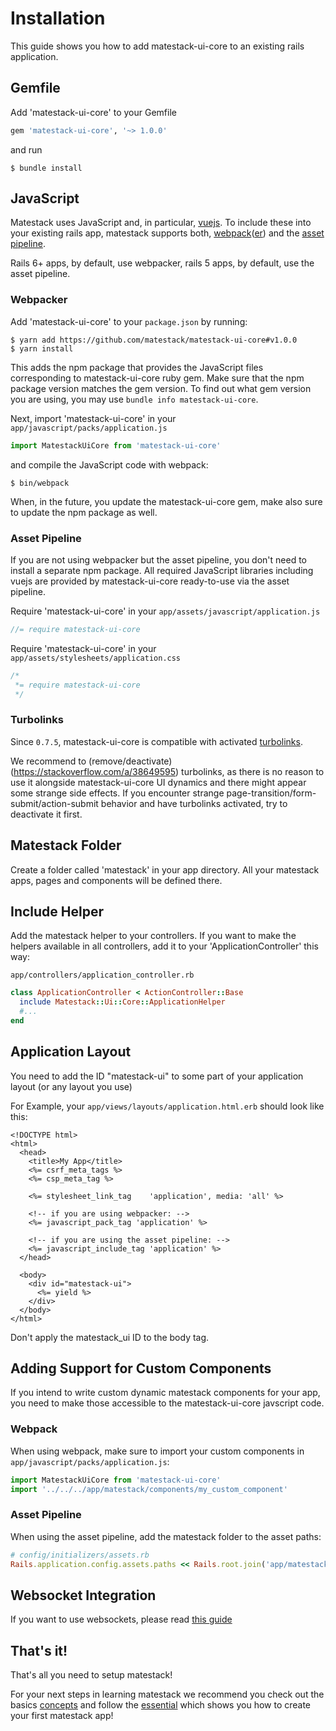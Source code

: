 # Installation

This guide shows you how to add matestack-ui-core to an existing rails application.

## Gemfile

Add 'matestack-ui-core' to your Gemfile

```ruby
gem 'matestack-ui-core', '~> 1.0.0'
```

and run

```shell
$ bundle install
```

## JavaScript

Matestack uses JavaScript and, in particular, [vuejs](http://vuejs.org). To include these into your existing rails app, matestack supports both, [webpack](https://webpack.js.org/)([er](https://github.com/rails/webpacker/)) and the [asset pipeline](https://guides.rubyonrails.org/asset_pipeline.html).

Rails 6+ apps, by default, use webpacker, rails 5 apps, by default, use the asset pipeline.

### Webpacker

Add 'matestack-ui-core' to your `package.json` by running:

```
$ yarn add https://github.com/matestack/matestack-ui-core#v1.0.0
$ yarn install
```

This adds the npm package that provides the JavaScript files corresponding to matestack-ui-core ruby gem. Make sure that the npm package version matches the gem version. To find out what gem version you are using, you may use `bundle info matestack-ui-core`.

Next, import 'matestack-ui-core' in your `app/javascript/packs/application.js`

```js
import MatestackUiCore from 'matestack-ui-core'
```

and compile the JavaScript code with webpack:

```
$ bin/webpack
```

When, in the future, you update the matestack-ui-core gem, make also sure to update the npm package as well.

### Asset Pipeline

If you are not using webpacker but the asset pipeline, you don't need to install a separate npm package. All required JavaScript libraries including vuejs are provided by matestack-ui-core ready-to-use via the asset pipeline.

Require 'matestack-ui-core' in your `app/assets/javascript/application.js`

```javascript
//= require matestack-ui-core
```

Require 'matestack-ui-core' in your `app/assets/stylesheets/application.css`

```css
/*
 *= require matestack-ui-core
 */
```

### Turbolinks

Since `0.7.5`, matestack-ui-core is compatible with activated [turbolinks](https://github.com/turbolinks/turbolinks).

We recommend to (remove/deactivate)(https://stackoverflow.com/a/38649595) turbolinks, as there is no reason to use it alongside matestack-ui-core UI dynamics and there might appear some strange side effects. If you encounter strange page-transition/form-submit/action-submit behavior and have turbolinks activated, try to deactivate it first.

## Matestack Folder

Create a folder called 'matestack' in your app directory. All your matestack apps,
pages and components will be defined there.

## Include Helper

Add the matestack helper to your controllers. If you want to make the helpers
available in all controllers, add it to your 'ApplicationController' this way:

`app/controllers/application_controller.rb`

```ruby
class ApplicationController < ActionController::Base
  include Matestack::Ui::Core::ApplicationHelper
  #...
end
```

## Application Layout

You need to add the ID "matestack-ui" to some part of your application layout (or any layout you use)

For Example, your `app/views/layouts/application.html.erb` should look like this:

```erb
<!DOCTYPE html>
<html>
  <head>
    <title>My App</title>
    <%= csrf_meta_tags %>
    <%= csp_meta_tag %>

    <%= stylesheet_link_tag    'application', media: 'all' %>

    <!-- if you are using webpacker: -->
    <%= javascript_pack_tag 'application' %>

    <!-- if you are using the asset pipeline: -->
    <%= javascript_include_tag 'application' %>
  </head>

  <body>
    <div id="matestack-ui">
      <%= yield %>
    </div>
  </body>
</html>
```
Don't apply the matestack_ui ID to the body tag.

## Adding Support for Custom Components

If you intend to write custom dynamic matestack components for your app, you need to make those accessible to the matestack-ui-core javscript code.

### Webpack

When using webpack, make sure to import your custom components in `app/javascript/packs/application.js`:

```js
import MatestackUiCore from 'matestack-ui-core'
import '../../../app/matestack/components/my_custom_component'
```

### Asset Pipeline

When using the asset pipeline, add the matestack folder to the asset paths:

```ruby
# config/initializers/assets.rb
Rails.application.config.assets.paths << Rails.root.join('app/matestack/components')
```

## Websocket Integration

If you want to use websockets, please read [this guide](/docs/guides/action_cable/websockets.md)

## That's it!

That's all you need to setup matestack!

For your next steps in learning matestack we recommend you check out the basics [concepts](/docs/concepts/README.md) and follow the [essential](/docs/guides/2-essential) which shows you how to create your first matestack app!
